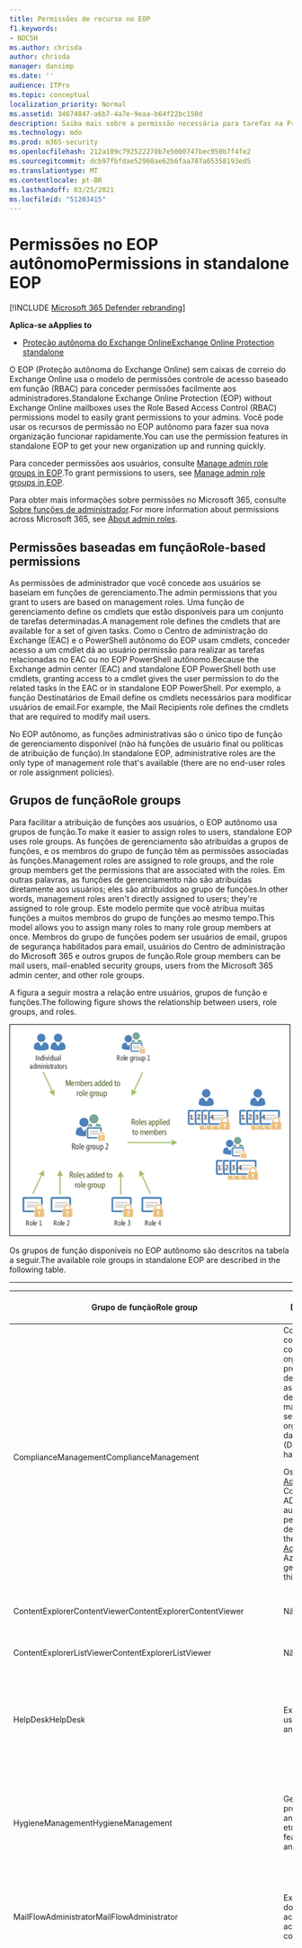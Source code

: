 ```yaml
---
title: Permissões de recurso no EOP
f1.keywords:
- NOCSH
ms.author: chrisda
author: chrisda
manager: dansimp
ms.date: ''
audience: ITPro
ms.topic: conceptual
localization_priority: Normal
ms.assetid: 34674847-a6b7-4a7e-9eaa-b64f22bc150d
description: Saiba mais sobre a permissão necessária para tarefas na Proteção autônoma do Exchange Online
ms.technology: mdo
ms.prod: m365-security
ms.openlocfilehash: 212a109c792522270b7e5000747bec950b7f4fe2
ms.sourcegitcommit: dcb97fbfdae52960ae62b6faa707a05358193ed5
ms.translationtype: MT
ms.contentlocale: pt-BR
ms.lasthandoff: 03/25/2021
ms.locfileid: "51203415"
---
```

# <a name="permissions-in-standalone-eop"></a><span data-ttu-id="062d6-103">Permissões no EOP autônomo</span><span class="sxs-lookup"><span data-stu-id="062d6-103">Permissions in standalone EOP</span></span>

[!INCLUDE [Microsoft 365 Defender rebranding](../includes/microsoft-defender-for-office.md)]

<span data-ttu-id="062d6-104">**Aplica-se a**</span><span class="sxs-lookup"><span data-stu-id="062d6-104">**Applies to**</span></span>
-  [<span data-ttu-id="062d6-105">Proteção autônoma do Exchange Online</span><span class="sxs-lookup"><span data-stu-id="062d6-105">Exchange Online Protection standalone</span></span>](exchange-online-protection-overview.md)

<span data-ttu-id="062d6-106">O EOP (Proteção autônoma do Exchange Online) sem caixas de correio do Exchange Online usa o modelo de permissões controle de acesso baseado em função (RBAC) para conceder permissões facilmente aos administradores.</span><span class="sxs-lookup"><span data-stu-id="062d6-106">Standalone Exchange Online Protection (EOP) without Exchange Online mailboxes uses the Role Based Access Control (RBAC) permissions model to easily grant permissions to your admins.</span></span> <span data-ttu-id="062d6-107">Você pode usar os recursos de permissão no EOP autônomo para fazer sua nova organização funcionar rapidamente.</span><span class="sxs-lookup"><span data-stu-id="062d6-107">You can use the permission features in standalone EOP to get your new organization up and running quickly.</span></span>

<span data-ttu-id="062d6-108">Para conceder permissões aos usuários, consulte [Manage admin role groups in EOP](manage-admin-role-group-permissions-in-eop.md).</span><span class="sxs-lookup"><span data-stu-id="062d6-108">To grant permissions to users, see [Manage admin role groups in EOP](manage-admin-role-group-permissions-in-eop.md).</span></span>

<span data-ttu-id="062d6-109">Para obter mais informações sobre permissões no Microsoft 365, consulte [Sobre funções de administrador](../../admin/add-users/about-admin-roles.md).</span><span class="sxs-lookup"><span data-stu-id="062d6-109">For more information about permissions across Microsoft 365, see [About admin roles](../../admin/add-users/about-admin-roles.md).</span></span>

## <a name="role-based-permissions"></a><span data-ttu-id="062d6-110">Permissões baseadas em função</span><span class="sxs-lookup"><span data-stu-id="062d6-110">Role-based permissions</span></span>

<span data-ttu-id="062d6-111">As permissões de administrador que você concede aos usuários se baseiam em funções de gerenciamento.</span><span class="sxs-lookup"><span data-stu-id="062d6-111">The admin permissions that you grant to users are based on management roles.</span></span> <span data-ttu-id="062d6-112">Uma função de gerenciamento define os cmdlets que estão disponíveis para um conjunto de tarefas determinadas.</span><span class="sxs-lookup"><span data-stu-id="062d6-112">A management role defines the cmdlets that are available for a set of given tasks.</span></span> <span data-ttu-id="062d6-113">Como o Centro de administração do Exchange (EAC) e o PowerShell autônomo do EOP usam cmdlets, conceder acesso a um cmdlet dá ao usuário permissão para realizar as tarefas relacionadas no EAC ou no EOP PowerShell autônomo.</span><span class="sxs-lookup"><span data-stu-id="062d6-113">Because the Exchange admin center (EAC) and standalone EOP PowerShell both use cmdlets, granting access to a cmdlet gives the user permission to do the related tasks in the EAC or in standalone EOP PowerShell.</span></span> <span data-ttu-id="062d6-114">Por exemplo, a função Destinatários de Email define os cmdlets necessários para modificar usuários de email.</span><span class="sxs-lookup"><span data-stu-id="062d6-114">For example, the Mail Recipients role defines the cmdlets that are required to modify mail users.</span></span>

<span data-ttu-id="062d6-115">No EOP autônomo, as funções administrativas são o único tipo de função de gerenciamento disponível (não há funções de usuário final ou políticas de atribuição de função).</span><span class="sxs-lookup"><span data-stu-id="062d6-115">In standalone EOP, administrative roles are the only type of management role that's available (there are no end-user roles or role assignment policies).</span></span>

## <a name="role-groups"></a><span data-ttu-id="062d6-116">Grupos de função</span><span class="sxs-lookup"><span data-stu-id="062d6-116">Role groups</span></span>

<span data-ttu-id="062d6-117">Para facilitar a atribuição de funções aos usuários, o EOP autônomo usa grupos de função.</span><span class="sxs-lookup"><span data-stu-id="062d6-117">To make it easier to assign roles to users, standalone EOP uses role groups.</span></span> <span data-ttu-id="062d6-118">As funções de gerenciamento são atribuídas a grupos de funções, e os membros do grupo de função têm as permissões associadas às funções.</span><span class="sxs-lookup"><span data-stu-id="062d6-118">Management roles are assigned to role groups, and the role group members get the permissions that are associated with the roles.</span></span> <span data-ttu-id="062d6-119">Em outras palavras, as funções de gerenciamento não são atribuídas diretamente aos usuários; eles são atribuídos ao grupo de funções.</span><span class="sxs-lookup"><span data-stu-id="062d6-119">In other words, management roles aren't directly assigned to users; they're assigned to role group.</span></span> <span data-ttu-id="062d6-120">Este modelo permite que você atribua muitas funções a muitos membros do grupo de funções ao mesmo tempo.</span><span class="sxs-lookup"><span data-stu-id="062d6-120">This model allows you to assign many roles to many role group members at once.</span></span> <span data-ttu-id="062d6-121">Membros do grupo de funções podem ser usuários de email, grupos de segurança habilitados para email, usuários do Centro de administração do Microsoft 365 e outros grupos de função.</span><span class="sxs-lookup"><span data-stu-id="062d6-121">Role group members can be mail users, mail-enabled security groups, users from the Microsoft 365 admin center, and other role groups.</span></span>

<span data-ttu-id="062d6-122">A figura a seguir mostra a relação entre usuários, grupos de função e funções.</span><span class="sxs-lookup"><span data-stu-id="062d6-122">The following figure shows the relationship between users, role groups, and roles.</span></span>

![Função, grupo de funções e relacionamentos de membros](../../media/ITPro_Security_RBAC_EXO_SimplifiedRoleGroupRelationship.png)

<span data-ttu-id="062d6-124">Os grupos de função disponíveis no EOP autônomo são descritos na tabela a seguir.</span><span class="sxs-lookup"><span data-stu-id="062d6-124">The available role groups in standalone EOP are described in the following table.</span></span>

****

|<span data-ttu-id="062d6-125">Grupo de função</span><span class="sxs-lookup"><span data-stu-id="062d6-125">Role group</span></span>|<span data-ttu-id="062d6-126">Descrição</span><span class="sxs-lookup"><span data-stu-id="062d6-126">Description</span></span>|<span data-ttu-id="062d6-127">Funções padrão atribuídas</span><span class="sxs-lookup"><span data-stu-id="062d6-127">Default roles assigned</span></span>|
|---|---|---|
|<span data-ttu-id="062d6-128">ComplianceManagement</span><span class="sxs-lookup"><span data-stu-id="062d6-128">ComplianceManagement</span></span>|<span data-ttu-id="062d6-129">Configure e gerencie as configurações de conformidade dentro da organização, incluindo a prevenção contra perda de dados (DLP) se sua assinatura tiver recursos de DLP.</span><span class="sxs-lookup"><span data-stu-id="062d6-129">Configure and manage compliance settings within the organization, including data loss prevention (DLP) if your subscription has DLP capabilities.</span></span> <p> <span data-ttu-id="062d6-130">Os membros da [função Administrador de](/azure/active-directory/users-groups-roles/directory-assign-admin-roles#compliance-administrator) Conformidade no Azure AD obterão automaticamente as permissões desse grupo de função.</span><span class="sxs-lookup"><span data-stu-id="062d6-130">Members of the [Compliance Administrator](/azure/active-directory/users-groups-roles/directory-assign-admin-roles#compliance-administrator) role in Azure AD automatically get the permissions of this role group.</span></span>|<span data-ttu-id="062d6-131">Logs de auditoria</span><span class="sxs-lookup"><span data-stu-id="062d6-131">Audit Logs</span></span> <p> <span data-ttu-id="062d6-132">Administração de Conformidade</span><span class="sxs-lookup"><span data-stu-id="062d6-132">Compliance Administration</span></span> <p> <span data-ttu-id="062d6-133">Gerenciamento de Direitos de Informação</span><span class="sxs-lookup"><span data-stu-id="062d6-133">Information Rights Management</span></span> <p> <span data-ttu-id="062d6-134">Gerenciamento de retenção</span><span class="sxs-lookup"><span data-stu-id="062d6-134">Retention Management</span></span> <p> <span data-ttu-id="062d6-135">View-Only Logs de Auditoria</span><span class="sxs-lookup"><span data-stu-id="062d6-135">View-Only Audit Logs</span></span> <p> <span data-ttu-id="062d6-136">Configuração Somente para Exibição</span><span class="sxs-lookup"><span data-stu-id="062d6-136">View-Only Configuration</span></span> <p> <span data-ttu-id="062d6-137">Destinatários Somente para Exibição</span><span class="sxs-lookup"><span data-stu-id="062d6-137">View-Only Recipients</span></span>|
|<span data-ttu-id="062d6-138">ContentExplorerContentViewer</span><span class="sxs-lookup"><span data-stu-id="062d6-138">ContentExplorerContentViewer</span></span>|<span data-ttu-id="062d6-139">Não usado.</span><span class="sxs-lookup"><span data-stu-id="062d6-139">Not used.</span></span>|<span data-ttu-id="062d6-140">Visualizador de Conteúdo de Classificação de Dados</span><span class="sxs-lookup"><span data-stu-id="062d6-140">Data Classification Content Viewer</span></span>|
|<span data-ttu-id="062d6-141">ContentExplorerListViewer</span><span class="sxs-lookup"><span data-stu-id="062d6-141">ContentExplorerListViewer</span></span>|<span data-ttu-id="062d6-142">Não usado.</span><span class="sxs-lookup"><span data-stu-id="062d6-142">Not used.</span></span>|<span data-ttu-id="062d6-143">Visualizador de Lista de Classificação de Dados</span><span class="sxs-lookup"><span data-stu-id="062d6-143">Data Classification List Viewer</span></span>|
|<span data-ttu-id="062d6-144">HelpDesk</span><span class="sxs-lookup"><span data-stu-id="062d6-144">HelpDesk</span></span>|<span data-ttu-id="062d6-145">Exibir e gerenciar usuários de email.</span><span class="sxs-lookup"><span data-stu-id="062d6-145">View and manage mail users.</span></span>|<span data-ttu-id="062d6-146">Redefinir Senha</span><span class="sxs-lookup"><span data-stu-id="062d6-146">Reset Password</span></span> <p> <span data-ttu-id="062d6-147">Opções do usuário</span><span class="sxs-lookup"><span data-stu-id="062d6-147">User Options</span></span> <p> <span data-ttu-id="062d6-148">Destinatários Somente para Exibição</span><span class="sxs-lookup"><span data-stu-id="062d6-148">View-Only Recipients</span></span>|
|<span data-ttu-id="062d6-149">HygieneManagement</span><span class="sxs-lookup"><span data-stu-id="062d6-149">HygieneManagement</span></span>|<span data-ttu-id="062d6-150">Gerenciar recursos de proteção (anti-spam, anti-malware, etc.).</span><span class="sxs-lookup"><span data-stu-id="062d6-150">Manage protection features (anti-spam, anti-malware, etc.).</span></span>|<span data-ttu-id="062d6-151">Higienização de Transporte</span><span class="sxs-lookup"><span data-stu-id="062d6-151">Transport Hygiene</span></span> <p> <span data-ttu-id="062d6-152">Configuração Somente para Exibição</span><span class="sxs-lookup"><span data-stu-id="062d6-152">View-Only Configuration</span></span> <p> <span data-ttu-id="062d6-153">Destinatários Somente para Exibição</span><span class="sxs-lookup"><span data-stu-id="062d6-153">View-Only Recipients</span></span>|
|<span data-ttu-id="062d6-154">MailFlowAdministrator</span><span class="sxs-lookup"><span data-stu-id="062d6-154">MailFlowAdministrator</span></span>|<span data-ttu-id="062d6-155">Exibir e gerenciar domínios e conectores aceitos</span><span class="sxs-lookup"><span data-stu-id="062d6-155">View and manage accepted domains and connectors</span></span>|<span data-ttu-id="062d6-156">Domínios remotos e aceitos</span><span class="sxs-lookup"><span data-stu-id="062d6-156">Remote and Accepted Domains</span></span> <p> <span data-ttu-id="062d6-157">Destinatários Somente para Exibição</span><span class="sxs-lookup"><span data-stu-id="062d6-157">View-Only Recipients</span></span>|
|<span data-ttu-id="062d6-158">OrganizationManagement</span><span class="sxs-lookup"><span data-stu-id="062d6-158">OrganizationManagement</span></span>|<span data-ttu-id="062d6-159">Acesso de administrador a toda a organização e a capacidade de executar quase qualquer tarefa.</span><span class="sxs-lookup"><span data-stu-id="062d6-159">Admin access to the entire organization and the ability to perform almost any task.</span></span> <p> <span data-ttu-id="062d6-160">Os membros da [função administrador global](/azure/active-directory/users-groups-roles/directory-assign-admin-roles#global-administrator--company-administrator) no Azure AD automaticamente obterão as permissões desse grupo de função.</span><span class="sxs-lookup"><span data-stu-id="062d6-160">Members of the [Global Administrator](/azure/active-directory/users-groups-roles/directory-assign-admin-roles#global-administrator--company-administrator) role in Azure AD automatically get the permissions of this role group.</span></span> <p> <span data-ttu-id="062d6-161">**Importante**: como o grupo de função OrganizationManagement é uma função poderosa, somente os usuários que executam tarefas administrativas de nível organizacional devem ser membros desse grupo de função.</span><span class="sxs-lookup"><span data-stu-id="062d6-161">**Important**: Because the OrganizationManagement role group is a powerful role, only users that perform organizational-level administrative tasks should be members of this role group.</span></span>|<span data-ttu-id="062d6-162">AntiMalware</span><span class="sxs-lookup"><span data-stu-id="062d6-162">AntiMalware</span></span> <p> <span data-ttu-id="062d6-163">AntiSpam</span><span class="sxs-lookup"><span data-stu-id="062d6-163">AntiSpam</span></span> <p> <span data-ttu-id="062d6-164">Logs de auditoria</span><span class="sxs-lookup"><span data-stu-id="062d6-164">Audit Logs</span></span> <p> <span data-ttu-id="062d6-165">Administrador de Conformidade</span><span class="sxs-lookup"><span data-stu-id="062d6-165">Compliance Administrator</span></span> <p> <span data-ttu-id="062d6-166">Grupos dinâmicos de distribuição</span><span class="sxs-lookup"><span data-stu-id="062d6-166">Distribution Groups</span></span> <p> <span data-ttu-id="062d6-167">Gerenciamento de Direitos de Informação</span><span class="sxs-lookup"><span data-stu-id="062d6-167">Information Rights Management</span></span> <p> <span data-ttu-id="062d6-168">Criação de Destinatário de Email</span><span class="sxs-lookup"><span data-stu-id="062d6-168">Mail Recipient Creation</span></span> <p> <span data-ttu-id="062d6-169">Destinatários de Email</span><span class="sxs-lookup"><span data-stu-id="062d6-169">Mail Recipients</span></span> <p> <span data-ttu-id="062d6-170">Controle de Mensagens</span><span class="sxs-lookup"><span data-stu-id="062d6-170">Message Tracking</span></span> <p> <span data-ttu-id="062d6-171">Migração</span><span class="sxs-lookup"><span data-stu-id="062d6-171">Migration</span></span> <p> <span data-ttu-id="062d6-172">Acesso para Cliente da Organização</span><span class="sxs-lookup"><span data-stu-id="062d6-172">Organization Client Access</span></span> <p> <span data-ttu-id="062d6-173">Configuração da Organização</span><span class="sxs-lookup"><span data-stu-id="062d6-173">Organization Configuration</span></span> <p> <span data-ttu-id="062d6-174">Configurações de Transporte da Organização</span><span class="sxs-lookup"><span data-stu-id="062d6-174">Organization Transport Settings</span></span> <p> <span data-ttu-id="062d6-175">Quarentena</span><span class="sxs-lookup"><span data-stu-id="062d6-175">Quarantine</span></span> <p> <span data-ttu-id="062d6-176">Diretivas de Destinatário</span><span class="sxs-lookup"><span data-stu-id="062d6-176">Recipient Policies</span></span> <p> <span data-ttu-id="062d6-177">Domínios remotos e aceitos</span><span class="sxs-lookup"><span data-stu-id="062d6-177">Remote and Accepted Domains</span></span> <p> <span data-ttu-id="062d6-178">Redefinir Senha</span><span class="sxs-lookup"><span data-stu-id="062d6-178">Reset Password</span></span> <p> <span data-ttu-id="062d6-179">Gerenciamento de retenção</span><span class="sxs-lookup"><span data-stu-id="062d6-179">Retention Management</span></span> <p> <span data-ttu-id="062d6-180">Gerenciamento de Função</span><span class="sxs-lookup"><span data-stu-id="062d6-180">Role Management</span></span> <p> <span data-ttu-id="062d6-181">Administrador de Segurança</span><span class="sxs-lookup"><span data-stu-id="062d6-181">Security Administrator</span></span> <p> <span data-ttu-id="062d6-182">Criação e associação de grupos de segurança</span><span class="sxs-lookup"><span data-stu-id="062d6-182">Security Group Creation and Membership</span></span> <p> <span data-ttu-id="062d6-183">Leitor de segurança</span><span class="sxs-lookup"><span data-stu-id="062d6-183">Security Reader</span></span> <p> <span data-ttu-id="062d6-184">Administrador de rótulos de sensibilidade</span><span class="sxs-lookup"><span data-stu-id="062d6-184">Sensitivity Label Administrator</span></span> <p> <span data-ttu-id="062d6-185">Supervisão</span><span class="sxs-lookup"><span data-stu-id="062d6-185">Supervision</span></span> <p> <span data-ttu-id="062d6-186">Higienização de Transporte</span><span class="sxs-lookup"><span data-stu-id="062d6-186">Transport Hygiene</span></span> <p> <span data-ttu-id="062d6-187">Regras de Transporte</span><span class="sxs-lookup"><span data-stu-id="062d6-187">Transport Rules</span></span> <p> <span data-ttu-id="062d6-188">Opções do usuário</span><span class="sxs-lookup"><span data-stu-id="062d6-188">User Options</span></span> <p> <span data-ttu-id="062d6-189">View-Only AntiMalware</span><span class="sxs-lookup"><span data-stu-id="062d6-189">View-Only AntiMalware</span></span> <p> <span data-ttu-id="062d6-190">View-Only AntiSpam</span><span class="sxs-lookup"><span data-stu-id="062d6-190">View-Only AntiSpam</span></span> <p> <span data-ttu-id="062d6-191">View-Only Logs de Auditoria</span><span class="sxs-lookup"><span data-stu-id="062d6-191">View-Only Audit Logs</span></span> <p> <span data-ttu-id="062d6-192">Configuração Somente para Exibição</span><span class="sxs-lookup"><span data-stu-id="062d6-192">View-Only Configuration</span></span> <p> <span data-ttu-id="062d6-193">View-Only Quarentena</span><span class="sxs-lookup"><span data-stu-id="062d6-193">View-Only Quarantine</span></span> <p> <span data-ttu-id="062d6-194">Destinatários Somente para Exibição</span><span class="sxs-lookup"><span data-stu-id="062d6-194">View-Only Recipients</span></span> <p> <span data-ttu-id="062d6-195">View-Only Inteligência contra Ameaças</span><span class="sxs-lookup"><span data-stu-id="062d6-195">View-Only Threat Intelligence</span></span>|
|<span data-ttu-id="062d6-196">QuarantineAdministrator</span><span class="sxs-lookup"><span data-stu-id="062d6-196">QuarantineAdministrator</span></span>|<span data-ttu-id="062d6-197">Gerenciar mensagens em quarentena para todos os destinatários.</span><span class="sxs-lookup"><span data-stu-id="062d6-197">Manage quarantined messages for all recipients.</span></span>|<span data-ttu-id="062d6-198">Quarentena</span><span class="sxs-lookup"><span data-stu-id="062d6-198">Quarantine</span></span>|
|<span data-ttu-id="062d6-199">RecipientManagement</span><span class="sxs-lookup"><span data-stu-id="062d6-199">RecipientManagement</span></span>|<span data-ttu-id="062d6-200">Crie, gerencie e remova objetos de destinatário na organização.</span><span class="sxs-lookup"><span data-stu-id="062d6-200">Create, manage, and remove recipient objects in the organization.</span></span>|<span data-ttu-id="062d6-201">Grupos dinâmicos de distribuição</span><span class="sxs-lookup"><span data-stu-id="062d6-201">Distribution Groups</span></span> <p> <span data-ttu-id="062d6-202">Criação de Destinatário de Email</span><span class="sxs-lookup"><span data-stu-id="062d6-202">Mail Recipient Creation</span></span> <p> <span data-ttu-id="062d6-203">Destinatários de Email</span><span class="sxs-lookup"><span data-stu-id="062d6-203">Mail Recipients</span></span> <p> <span data-ttu-id="062d6-204">Controle de Mensagens</span><span class="sxs-lookup"><span data-stu-id="062d6-204">Message Tracking</span></span> <p> <span data-ttu-id="062d6-205">Migração</span><span class="sxs-lookup"><span data-stu-id="062d6-205">Migration</span></span> <p> <span data-ttu-id="062d6-206">Diretivas de Destinatário</span><span class="sxs-lookup"><span data-stu-id="062d6-206">Recipient Policies</span></span> <p> <span data-ttu-id="062d6-207">Redefinir Senha</span><span class="sxs-lookup"><span data-stu-id="062d6-207">Reset Password</span></span>|
|<span data-ttu-id="062d6-208">RecordsManagement</span><span class="sxs-lookup"><span data-stu-id="062d6-208">RecordsManagement</span></span>|<span data-ttu-id="062d6-209">Configure recursos de conformidade, como marcas de política de retenção, classificações de mensagens e regras de fluxo de emails (também conhecidas como regras de transporte).</span><span class="sxs-lookup"><span data-stu-id="062d6-209">Configure compliance features, such as retention policy tags, message classifications, and mail flow rules (also known as transport rules).</span></span>|<span data-ttu-id="062d6-210">Rastreamento de Mensagem</span><span class="sxs-lookup"><span data-stu-id="062d6-210">Message Tracking</span></span> <p> <span data-ttu-id="062d6-211">Gerenciamento de retenção</span><span class="sxs-lookup"><span data-stu-id="062d6-211">Retention Management</span></span> <p> <span data-ttu-id="062d6-212">Regras de Transporte</span><span class="sxs-lookup"><span data-stu-id="062d6-212">Transport Rules</span></span>|
|<span data-ttu-id="062d6-213">SecurityAdministrator</span><span class="sxs-lookup"><span data-stu-id="062d6-213">SecurityAdministrator</span></span>|<span data-ttu-id="062d6-214">Configure todos os aspectos de proteção na organização (anti-spam, anti-malware, anti-spoofing, quarentena etc.).</span><span class="sxs-lookup"><span data-stu-id="062d6-214">Configure all aspects of protection in the organization (anti-spam, anti-malware, anti-spoofing, quarantine, etc.).</span></span> <p> <span data-ttu-id="062d6-215">Os membros da [função Administrador de](/azure/active-directory/users-groups-roles/directory-assign-admin-roles#security-administrator) Segurança no Azure AD obterão automaticamente as permissões desse grupo de função.</span><span class="sxs-lookup"><span data-stu-id="062d6-215">Members of the [Security Administrator](/azure/active-directory/users-groups-roles/directory-assign-admin-roles#security-administrator) role in Azure AD automatically get the permissions of this role group.</span></span>|<span data-ttu-id="062d6-216">AntiMalware</span><span class="sxs-lookup"><span data-stu-id="062d6-216">AntiMalware</span></span> <p> <span data-ttu-id="062d6-217">AntiSpam</span><span class="sxs-lookup"><span data-stu-id="062d6-217">AntiSpam</span></span> <p> <span data-ttu-id="062d6-218">Logs de auditoria</span><span class="sxs-lookup"><span data-stu-id="062d6-218">Audit Logs</span></span> <p> <span data-ttu-id="062d6-219">Quarentena</span><span class="sxs-lookup"><span data-stu-id="062d6-219">Quarantine</span></span> <p> <span data-ttu-id="062d6-220">Administrador de Segurança</span><span class="sxs-lookup"><span data-stu-id="062d6-220">Security Administrator</span></span> <p> <span data-ttu-id="062d6-221">Administrador de rótulos de sensibilidade</span><span class="sxs-lookup"><span data-stu-id="062d6-221">Sensitivity Label Administrator</span></span> <p> <span data-ttu-id="062d6-222">View-Only AntiMalware</span><span class="sxs-lookup"><span data-stu-id="062d6-222">View-Only AntiMalware</span></span> <p> <span data-ttu-id="062d6-223">View-Only AntiSpam</span><span class="sxs-lookup"><span data-stu-id="062d6-223">View-Only AntiSpam</span></span> <p> <span data-ttu-id="062d6-224">View-Only Logs de Auditoria</span><span class="sxs-lookup"><span data-stu-id="062d6-224">View-Only Audit Logs</span></span> <p> <span data-ttu-id="062d6-225">View-Only Quarentena</span><span class="sxs-lookup"><span data-stu-id="062d6-225">View-Only Quarantine</span></span> <p> <span data-ttu-id="062d6-226">View-Only Inteligência contra Ameaças</span><span class="sxs-lookup"><span data-stu-id="062d6-226">View-Only Threat Intelligence</span></span>|
|<span data-ttu-id="062d6-227">SecurityReader</span><span class="sxs-lookup"><span data-stu-id="062d6-227">SecurityReader</span></span>|<span data-ttu-id="062d6-228">Acesso somente de exibição a todos os aspectos de proteção na organização (anti-spam, anti-malware, anti-spoofing, quarentena etc.).</span><span class="sxs-lookup"><span data-stu-id="062d6-228">View-only access to all aspects of protection in the organization (anti-spam, anti-malware, anti-spoofing, quarantine, etc.).</span></span> <p> <span data-ttu-id="062d6-229">Os membros da [função Leitor de](/azure/active-directory/users-groups-roles/directory-assign-admin-roles#security-reader) Segurança no Azure AD obterão automaticamente as permissões desse grupo de função.</span><span class="sxs-lookup"><span data-stu-id="062d6-229">Members of the [Security Reader](/azure/active-directory/users-groups-roles/directory-assign-admin-roles#security-reader) role in Azure AD automatically get the permissions of this role group.</span></span>|<span data-ttu-id="062d6-230">Leitor de segurança</span><span class="sxs-lookup"><span data-stu-id="062d6-230">Security Reader</span></span> <p> <span data-ttu-id="062d6-231">View-Only AntiMalware</span><span class="sxs-lookup"><span data-stu-id="062d6-231">View-Only AntiMalware</span></span> <p> <span data-ttu-id="062d6-232">View-Only AntiSpam</span><span class="sxs-lookup"><span data-stu-id="062d6-232">View-Only AntiSpam</span></span> <p> <span data-ttu-id="062d6-233">View-Only Quarentena</span><span class="sxs-lookup"><span data-stu-id="062d6-233">View-Only Quarantine</span></span> <p> <span data-ttu-id="062d6-234">View-Only Inteligência contra Ameaças</span><span class="sxs-lookup"><span data-stu-id="062d6-234">View-Only Threat Intelligence</span></span>|
|<span data-ttu-id="062d6-235">TenantAdmins</span><span class="sxs-lookup"><span data-stu-id="062d6-235">TenantAdmins</span></span>|<span data-ttu-id="062d6-236">A associação neste grupo de funções é sincronizada entre serviços e gerenciada centralmente.</span><span class="sxs-lookup"><span data-stu-id="062d6-236">Membership in this role group is synchronized across services and managed centrally.</span></span> <span data-ttu-id="062d6-237">Por padrão, esse grupo de funções não recebe nenhuma função.</span><span class="sxs-lookup"><span data-stu-id="062d6-237">By default, this role group is not assigned any roles.</span></span> <span data-ttu-id="062d6-238">No entanto, ele será membro do grupo de função Gerenciamento da Organização e herdará essas permissões.</span><span class="sxs-lookup"><span data-stu-id="062d6-238">However, it will be a member of the Organization Management role group and will inherit those permissions.</span></span>|<span data-ttu-id="062d6-239">nenhuma</span><span class="sxs-lookup"><span data-stu-id="062d6-239">none</span></span>|
|<span data-ttu-id="062d6-240">ViewOnlyOrganizationManagement</span><span class="sxs-lookup"><span data-stu-id="062d6-240">ViewOnlyOrganizationManagement</span></span>|<span data-ttu-id="062d6-241">Exibir objetos de destinatário, proteção e configuração e suas propriedades na organização.</span><span class="sxs-lookup"><span data-stu-id="062d6-241">View recipient, protection, and configuration objects and their properties in the organization.</span></span>|<span data-ttu-id="062d6-242">Administrador de Conformidade</span><span class="sxs-lookup"><span data-stu-id="062d6-242">Compliance Administrator</span></span> <p> <span data-ttu-id="062d6-243">Administrador de Segurança</span><span class="sxs-lookup"><span data-stu-id="062d6-243">Security Administrator</span></span> <p> <span data-ttu-id="062d6-244">Leitor de segurança</span><span class="sxs-lookup"><span data-stu-id="062d6-244">Security Reader</span></span> <p> <span data-ttu-id="062d6-245">Administrador de rótulos de sensibilidade</span><span class="sxs-lookup"><span data-stu-id="062d6-245">Sensitivity Label Administrator</span></span> <p> <span data-ttu-id="062d6-246">Configuração Somente para Exibição</span><span class="sxs-lookup"><span data-stu-id="062d6-246">View-Only Configuration</span></span> <p> <span data-ttu-id="062d6-247">Destinatários Somente para Exibição</span><span class="sxs-lookup"><span data-stu-id="062d6-247">View-Only Recipients</span></span>|
|

<span data-ttu-id="062d6-248">Se você trabalhar em uma pequena organização que tenha apenas alguns administradores, talvez seja necessário adicionar esses usuários apenas ao grupo de função Gerenciamento da Organização e talvez nunca precise usar os outros grupos de função.</span><span class="sxs-lookup"><span data-stu-id="062d6-248">If you work in a small organization that has only a few admins, you might need to add those users to the Organization Management role group only, and you may never need to use the other role groups.</span></span> <span data-ttu-id="062d6-249">Se você trabalhar em uma organização maior, poderá ter administradores que executam tarefas específicas, como a configuração do destinatário.</span><span class="sxs-lookup"><span data-stu-id="062d6-249">If you work in a larger organization, you might have admins who perform specific tasks, such as recipient configuration.</span></span> <span data-ttu-id="062d6-250">Nesses casos, você pode adicionar um administrador ao grupo de função Gerenciamento de Destinatários e outro administrador ao grupo de função Gerenciamento da Organização.</span><span class="sxs-lookup"><span data-stu-id="062d6-250">In those cases, you might add one admin to the Recipient Management role group, and another admin to the Organization Management role group.</span></span> <span data-ttu-id="062d6-251">Esses administradores podem gerenciar suas áreas específicas, mas não terão permissões para gerenciar áreas pelas que não são responsáveis.</span><span class="sxs-lookup"><span data-stu-id="062d6-251">Those admins can then manage their specific areas, but they won't have permissions to manage areas they're not responsible for.</span></span>

<span data-ttu-id="062d6-252">Se is grupos de função internos no Exchange Online não corresponderem à função de trabalho de seus administradores, você poderá criar grupos de função e adicionar funções a eles.</span><span class="sxs-lookup"><span data-stu-id="062d6-252">If the built-in role groups in Exchange Online don't match the job function of your administrators, you can create role groups and add roles to them.</span></span> <span data-ttu-id="062d6-253">Para obter mais informações, consulte [Manage role groups in standalone EOP](manage-admin-role-group-permissions-in-eop.md).</span><span class="sxs-lookup"><span data-stu-id="062d6-253">For more information, see [Manage role groups in standalone EOP](manage-admin-role-group-permissions-in-eop.md).</span></span>

## <a name="roles"></a><span data-ttu-id="062d6-254">Funções</span><span class="sxs-lookup"><span data-stu-id="062d6-254">Roles</span></span>

<span data-ttu-id="062d6-255">As funções autônomas que estão disponíveis no EOP autônomo são descritas na tabela a seguir.</span><span class="sxs-lookup"><span data-stu-id="062d6-255">The built-in roles that are available in standalone EOP are described in the following table.</span></span>

****

|<span data-ttu-id="062d6-256">Role\*\*</span><span class="sxs-lookup"><span data-stu-id="062d6-256">Role\*\*</span></span>|<span data-ttu-id="062d6-257">Descrição</span><span class="sxs-lookup"><span data-stu-id="062d6-257">Description</span></span>|<span data-ttu-id="062d6-258">Atribuições de grupo de função padrão</span><span class="sxs-lookup"><span data-stu-id="062d6-258">Default role group assignments</span></span>|
|---|---|---|
|<span data-ttu-id="062d6-259">AntiMalware</span><span class="sxs-lookup"><span data-stu-id="062d6-259">AntiMalware</span></span>|<span data-ttu-id="062d6-260">Exibir e modificar a configuração e os relatórios para recursos anti-malware.</span><span class="sxs-lookup"><span data-stu-id="062d6-260">View and modify the configuration and reports for anti-malware features.</span></span>|<span data-ttu-id="062d6-261">OrganizationManagement</span><span class="sxs-lookup"><span data-stu-id="062d6-261">OrganizationManagement</span></span> <p> <span data-ttu-id="062d6-262">SecurityAdministrator</span><span class="sxs-lookup"><span data-stu-id="062d6-262">SecurityAdministrator</span></span>|
|<span data-ttu-id="062d6-263">AntiSpam</span><span class="sxs-lookup"><span data-stu-id="062d6-263">AntiSpam</span></span>|<span data-ttu-id="062d6-264">Exibir e modificar a configuração e os relatórios para recursos anti-spam.</span><span class="sxs-lookup"><span data-stu-id="062d6-264">View and modify the configuration and reports for anti-spam features.</span></span>|<span data-ttu-id="062d6-265">OrganizationManagement</span><span class="sxs-lookup"><span data-stu-id="062d6-265">OrganizationManagement</span></span> <p> <span data-ttu-id="062d6-266">SecurityAdministrator</span><span class="sxs-lookup"><span data-stu-id="062d6-266">SecurityAdministrator</span></span>|
|<span data-ttu-id="062d6-267">Logs de auditoria</span><span class="sxs-lookup"><span data-stu-id="062d6-267">Audit Logs</span></span>|<span data-ttu-id="062d6-268">Pesquise o log de auditoria do administrador e veja os resultados.</span><span class="sxs-lookup"><span data-stu-id="062d6-268">Search the administrator audit log and view the results.</span></span>|<span data-ttu-id="062d6-269">ComplianceManagement</span><span class="sxs-lookup"><span data-stu-id="062d6-269">ComplianceManagement</span></span> <p> <span data-ttu-id="062d6-270">OrganizationManagement</span><span class="sxs-lookup"><span data-stu-id="062d6-270">OrganizationManagement</span></span> <p> <span data-ttu-id="062d6-271">SecurityAdministrator</span><span class="sxs-lookup"><span data-stu-id="062d6-271">SecurityAdministrator</span></span>|
|<span data-ttu-id="062d6-272">Administrador de Conformidade<sup>\*</sup></span><span class="sxs-lookup"><span data-stu-id="062d6-272">Compliance Administrator<sup>\*</sup></span></span>||<span data-ttu-id="062d6-273">ComplianceManagement</span><span class="sxs-lookup"><span data-stu-id="062d6-273">ComplianceManagement</span></span> <p> <span data-ttu-id="062d6-274">OrganizationManagement</span><span class="sxs-lookup"><span data-stu-id="062d6-274">OrganizationManagement</span></span> <p> <span data-ttu-id="062d6-275">ViewOnlyOrganizationManagement</span><span class="sxs-lookup"><span data-stu-id="062d6-275">ViewOnlyOrganizationManagement</span></span>|
|<span data-ttu-id="062d6-276">Visualizador de Conteúdo de Classificação de Dados<sup>\*</sup></span><span class="sxs-lookup"><span data-stu-id="062d6-276">Data Classification Content Viewer<sup>\*</sup></span></span>||<span data-ttu-id="062d6-277">ContentExplorerContentViewer</span><span class="sxs-lookup"><span data-stu-id="062d6-277">ContentExplorerContentViewer</span></span>|
|<span data-ttu-id="062d6-278">Visualizador de Lista de Classificação de Dados<sup>\*</sup></span><span class="sxs-lookup"><span data-stu-id="062d6-278">Data Classification List Viewer<sup>\*</sup></span></span>||
|<span data-ttu-id="062d6-279">Grupos dinâmicos de distribuição</span><span class="sxs-lookup"><span data-stu-id="062d6-279">Distribution Groups</span></span>|<span data-ttu-id="062d6-280">Crie e gerencie todos os grupos de distribuição, grupos de segurança habilitados para email e membros.</span><span class="sxs-lookup"><span data-stu-id="062d6-280">Create and manage all distribution groups, mail-enabled security groups, and members.</span></span>|<span data-ttu-id="062d6-281">OrganizationManagement</span><span class="sxs-lookup"><span data-stu-id="062d6-281">OrganizationManagement</span></span> <p> <span data-ttu-id="062d6-282">RecipientManagement</span><span class="sxs-lookup"><span data-stu-id="062d6-282">RecipientManagement</span></span>|
|<span data-ttu-id="062d6-283">Gerenciamento de Direitos de Informação<sup>\*</sup></span><span class="sxs-lookup"><span data-stu-id="062d6-283">Information Rights Management<sup>\*</sup></span></span>||<span data-ttu-id="062d6-284">ComplianceManagement</span><span class="sxs-lookup"><span data-stu-id="062d6-284">ComplianceManagement</span></span> <p> <span data-ttu-id="062d6-285">OrganizationManagement</span><span class="sxs-lookup"><span data-stu-id="062d6-285">OrganizationManagement</span></span>|
|<span data-ttu-id="062d6-286">Criação de Destinatário de Email</span><span class="sxs-lookup"><span data-stu-id="062d6-286">Mail Recipient Creation</span></span>|<span data-ttu-id="062d6-287">Criar e remover usuários de email.</span><span class="sxs-lookup"><span data-stu-id="062d6-287">Create and remove mail users.</span></span>|<span data-ttu-id="062d6-288">OrganizationManagement</span><span class="sxs-lookup"><span data-stu-id="062d6-288">OrganizationManagement</span></span> <p> <span data-ttu-id="062d6-289">RecipientManagement</span><span class="sxs-lookup"><span data-stu-id="062d6-289">RecipientManagement</span></span>|
|<span data-ttu-id="062d6-290">Destinatários de Email</span><span class="sxs-lookup"><span data-stu-id="062d6-290">Mail Recipients</span></span>|<span data-ttu-id="062d6-291">Modificar usuários de email existentes.</span><span class="sxs-lookup"><span data-stu-id="062d6-291">Modify existing mail users.</span></span>|<span data-ttu-id="062d6-292">OrganizationManagement</span><span class="sxs-lookup"><span data-stu-id="062d6-292">OrganizationManagement</span></span> <p> <span data-ttu-id="062d6-293">RecipientManagement</span><span class="sxs-lookup"><span data-stu-id="062d6-293">RecipientManagement</span></span>|
|<span data-ttu-id="062d6-294">Rastreamento de mensagens<sup>\*</sup></span><span class="sxs-lookup"><span data-stu-id="062d6-294">Message Tracking<sup>\*</sup></span></span>||<span data-ttu-id="062d6-295">OrganizationManagement</span><span class="sxs-lookup"><span data-stu-id="062d6-295">OrganizationManagement</span></span> <p> <span data-ttu-id="062d6-296">RecipientManagement</span><span class="sxs-lookup"><span data-stu-id="062d6-296">RecipientManagement</span></span> <p> <span data-ttu-id="062d6-297">Gerenciamento de Registros</span><span class="sxs-lookup"><span data-stu-id="062d6-297">Records Management</span></span>|
|<span data-ttu-id="062d6-298">Migração<sup>\*</sup></span><span class="sxs-lookup"><span data-stu-id="062d6-298">Migration<sup>\*</sup></span></span>||<span data-ttu-id="062d6-299">OrganizationManagement</span><span class="sxs-lookup"><span data-stu-id="062d6-299">OrganizationManagement</span></span> <p> <span data-ttu-id="062d6-300">RecipientManagement</span><span class="sxs-lookup"><span data-stu-id="062d6-300">RecipientManagement</span></span>|
|<span data-ttu-id="062d6-301">MyBaseOptions</span><span class="sxs-lookup"><span data-stu-id="062d6-301">MyBaseOptions</span></span>|<span data-ttu-id="062d6-302">Permite que os usuários exibirem suas próprias mensagens em quarentena.</span><span class="sxs-lookup"><span data-stu-id="062d6-302">Allows users to view their own quarantined messages.</span></span> <p> <span data-ttu-id="062d6-303">Essa função é atribuída automaticamente aos usuários e você não pode atribuí-la manualmente.</span><span class="sxs-lookup"><span data-stu-id="062d6-303">This role is automatically assigned to users, and you can't assign it manually.</span></span>|<span data-ttu-id="062d6-304">nenhuma</span><span class="sxs-lookup"><span data-stu-id="062d6-304">none</span></span>|
|<span data-ttu-id="062d6-305">Acesso para Cliente da Organização<sup>\*</sup></span><span class="sxs-lookup"><span data-stu-id="062d6-305">Organization Client Access<sup>\*</sup></span></span>||<span data-ttu-id="062d6-306">OrganizationManagement</span><span class="sxs-lookup"><span data-stu-id="062d6-306">OrganizationManagement</span></span>|
|<span data-ttu-id="062d6-307">Configuração da Organização</span><span class="sxs-lookup"><span data-stu-id="062d6-307">Organization Configuration</span></span>|<span data-ttu-id="062d6-308">Exibir relatórios.</span><span class="sxs-lookup"><span data-stu-id="062d6-308">View reports.</span></span>|<span data-ttu-id="062d6-309">OrganizationManagement</span><span class="sxs-lookup"><span data-stu-id="062d6-309">OrganizationManagement</span></span>|
|<span data-ttu-id="062d6-310">Configurações de Transporte da Organização<sup>\*</sup></span><span class="sxs-lookup"><span data-stu-id="062d6-310">Organization Transport Settings<sup>\*</sup></span></span>||<span data-ttu-id="062d6-311">OrganizationManagement</span><span class="sxs-lookup"><span data-stu-id="062d6-311">OrganizationManagement</span></span>|
|<span data-ttu-id="062d6-312">Quarentena</span><span class="sxs-lookup"><span data-stu-id="062d6-312">Quarantine</span></span>|<span data-ttu-id="062d6-313">Gerencie todos os tipos de mensagem em quarentena para todos os destinatários.</span><span class="sxs-lookup"><span data-stu-id="062d6-313">Manage all types of quarantined message for all recipients.</span></span>|<span data-ttu-id="062d6-314">OrganizationManagement</span><span class="sxs-lookup"><span data-stu-id="062d6-314">OrganizationManagement</span></span> <p> <span data-ttu-id="062d6-315">QuarantineAdministrator</span><span class="sxs-lookup"><span data-stu-id="062d6-315">QuarantineAdministrator</span></span> <p> <span data-ttu-id="062d6-316">SecurityAdministrator</span><span class="sxs-lookup"><span data-stu-id="062d6-316">SecurityAdministrator</span></span>|
|<span data-ttu-id="062d6-317">Políticas de destinatário<sup>\*</sup></span><span class="sxs-lookup"><span data-stu-id="062d6-317">Recipient Policies<sup>\*</sup></span></span>||<span data-ttu-id="062d6-318">OrganizationManagement</span><span class="sxs-lookup"><span data-stu-id="062d6-318">OrganizationManagement</span></span> <p> <span data-ttu-id="062d6-319">RecipientManagement</span><span class="sxs-lookup"><span data-stu-id="062d6-319">RecipientManagement</span></span>|
|<span data-ttu-id="062d6-320">Domínios remotos e aceitos</span><span class="sxs-lookup"><span data-stu-id="062d6-320">Remote and Accepted Domains</span></span>|<span data-ttu-id="062d6-321">Gerenciar domínios remotos, domínios aceitos e conectores.</span><span class="sxs-lookup"><span data-stu-id="062d6-321">Manage remote domains, accepted domains, and connectors.</span></span>|<span data-ttu-id="062d6-322">MailFlowAdministrator</span><span class="sxs-lookup"><span data-stu-id="062d6-322">MailFlowAdministrator</span></span> <p> <span data-ttu-id="062d6-323">OrganizationManagement</span><span class="sxs-lookup"><span data-stu-id="062d6-323">OrganizationManagement</span></span>|
|<span data-ttu-id="062d6-324">Redefinir Senha<sup>\*</sup></span><span class="sxs-lookup"><span data-stu-id="062d6-324">Reset Password<sup>\*</sup></span></span>||<span data-ttu-id="062d6-325">HelpDesk</span><span class="sxs-lookup"><span data-stu-id="062d6-325">HelpDesk</span></span> <p> <span data-ttu-id="062d6-326">OrganizationManagement</span><span class="sxs-lookup"><span data-stu-id="062d6-326">OrganizationManagement</span></span> <p> <span data-ttu-id="062d6-327">RecipientManagement</span><span class="sxs-lookup"><span data-stu-id="062d6-327">RecipientManagement</span></span>|
|<span data-ttu-id="062d6-328">Gerenciamento de retenção<sup>\*</sup></span><span class="sxs-lookup"><span data-stu-id="062d6-328">Retention Management<sup>\*</sup></span></span>||<span data-ttu-id="062d6-329">ComplianceManagement</span><span class="sxs-lookup"><span data-stu-id="062d6-329">ComplianceManagement</span></span> <p> <span data-ttu-id="062d6-330">OrganizationManagement</span><span class="sxs-lookup"><span data-stu-id="062d6-330">OrganizationManagement</span></span> <p> <span data-ttu-id="062d6-331">RecordsManagement</span><span class="sxs-lookup"><span data-stu-id="062d6-331">RecordsManagement</span></span>|
|<span data-ttu-id="062d6-332">Gerenciamento de Função</span><span class="sxs-lookup"><span data-stu-id="062d6-332">Role Management</span></span>|<span data-ttu-id="062d6-333">Criar e gerenciar grupos de função.</span><span class="sxs-lookup"><span data-stu-id="062d6-333">Create and manage role groups.</span></span>|<span data-ttu-id="062d6-334">OrganizationManagement</span><span class="sxs-lookup"><span data-stu-id="062d6-334">OrganizationManagement</span></span>|
|<span data-ttu-id="062d6-335">Administrador de Segurança</span><span class="sxs-lookup"><span data-stu-id="062d6-335">Security Administrator</span></span>|<span data-ttu-id="062d6-336">Gerencie a configuração e os relatórios de todos os recursos de segurança e proteção.</span><span class="sxs-lookup"><span data-stu-id="062d6-336">Manage the configuration and reports for all security and protection features.</span></span>|<span data-ttu-id="062d6-337">OrganizationManagement</span><span class="sxs-lookup"><span data-stu-id="062d6-337">OrganizationManagement</span></span> <p> <span data-ttu-id="062d6-338">SecurityAdministrator</span><span class="sxs-lookup"><span data-stu-id="062d6-338">SecurityAdministrator</span></span> <p> <span data-ttu-id="062d6-339">ViewOnlyOrganizationManagement</span><span class="sxs-lookup"><span data-stu-id="062d6-339">ViewOnlyOrganizationManagement</span></span>|
|<span data-ttu-id="062d6-340">Criação e associação de grupos de segurança</span><span class="sxs-lookup"><span data-stu-id="062d6-340">Security Group Creation and Membership</span></span>|<span data-ttu-id="062d6-341">Crie e gerencie grupos de segurança habilitados para email.</span><span class="sxs-lookup"><span data-stu-id="062d6-341">Create and manage mail-enabled security groups.</span></span>|<span data-ttu-id="062d6-342">OrganizationManagement</span><span class="sxs-lookup"><span data-stu-id="062d6-342">OrganizationManagement</span></span>|
|<span data-ttu-id="062d6-343">Leitor de segurança</span><span class="sxs-lookup"><span data-stu-id="062d6-343">Security Reader</span></span>|<span data-ttu-id="062d6-344">Exibir a configuração e os relatórios para recursos de segurança e proteção.</span><span class="sxs-lookup"><span data-stu-id="062d6-344">View the configuration and reports for security and protection features.</span></span>|<span data-ttu-id="062d6-345">Gerenciamento de Organização</span><span class="sxs-lookup"><span data-stu-id="062d6-345">Organization Management</span></span> <p> <span data-ttu-id="062d6-346">SecurityReader</span><span class="sxs-lookup"><span data-stu-id="062d6-346">SecurityReader</span></span> <p> <span data-ttu-id="062d6-347">ViewOnlyOrganizationManagement</span><span class="sxs-lookup"><span data-stu-id="062d6-347">ViewOnlyOrganizationManagement</span></span>|
|<span data-ttu-id="062d6-348">Administrador de rótulos de sensibilidade<sup>\*</sup></span><span class="sxs-lookup"><span data-stu-id="062d6-348">Sensitivity Label Administrator<sup>\*</sup></span></span>||<span data-ttu-id="062d6-349">OrganizationManagement</span><span class="sxs-lookup"><span data-stu-id="062d6-349">OrganizationManagement</span></span> <p> <span data-ttu-id="062d6-350">SecurityAdministrator</span><span class="sxs-lookup"><span data-stu-id="062d6-350">SecurityAdministrator</span></span> <p> <span data-ttu-id="062d6-351">ViewOnlyOrganizationManagement</span><span class="sxs-lookup"><span data-stu-id="062d6-351">ViewOnlyOrganizationManagement</span></span>|
|<span data-ttu-id="062d6-352">Supervisão<sup>\*</sup></span><span class="sxs-lookup"><span data-stu-id="062d6-352">Supervision<sup>\*</sup></span></span>||<span data-ttu-id="062d6-353">OrganizationManagement</span><span class="sxs-lookup"><span data-stu-id="062d6-353">OrganizationManagement</span></span>|
|<span data-ttu-id="062d6-354">Higienização de Transporte</span><span class="sxs-lookup"><span data-stu-id="062d6-354">Transport Hygiene</span></span>|<span data-ttu-id="062d6-355">Gerencie recursos anti-malware, anti-spam e anti-spoofing.</span><span class="sxs-lookup"><span data-stu-id="062d6-355">Manage anti-malware, anti-spam features, and anti-spoofing features.</span></span>|<span data-ttu-id="062d6-356">HygieneManagement</span><span class="sxs-lookup"><span data-stu-id="062d6-356">HygieneManagement</span></span> <p> <span data-ttu-id="062d6-357">OrganizationManagement</span><span class="sxs-lookup"><span data-stu-id="062d6-357">OrganizationManagement</span></span>|
|<span data-ttu-id="062d6-358">Regras de Transporte</span><span class="sxs-lookup"><span data-stu-id="062d6-358">Transport Rules</span></span>|<span data-ttu-id="062d6-359">Criar e gerenciar regras de fluxo de emails (também conhecidas como regras de transporte).</span><span class="sxs-lookup"><span data-stu-id="062d6-359">Create and manage mail flow rules (also known as transport rules).</span></span>|<span data-ttu-id="062d6-360">OrganizationManagement</span><span class="sxs-lookup"><span data-stu-id="062d6-360">OrganizationManagement</span></span> <p> <span data-ttu-id="062d6-361">RecordsManagement</span><span class="sxs-lookup"><span data-stu-id="062d6-361">RecordsManagement</span></span>|
|<span data-ttu-id="062d6-362">Opções do usuário</span><span class="sxs-lookup"><span data-stu-id="062d6-362">User Options</span></span>|<span data-ttu-id="062d6-363">Modificar usuários de email existentes.</span><span class="sxs-lookup"><span data-stu-id="062d6-363">Modify existing mail users.</span></span>|<span data-ttu-id="062d6-364">HelpDesk</span><span class="sxs-lookup"><span data-stu-id="062d6-364">HelpDesk</span></span> <p> <span data-ttu-id="062d6-365">OrganizationManagement</span><span class="sxs-lookup"><span data-stu-id="062d6-365">OrganizationManagement</span></span>|
|<span data-ttu-id="062d6-366">View-Only AntiMalware</span><span class="sxs-lookup"><span data-stu-id="062d6-366">View-Only AntiMalware</span></span>|<span data-ttu-id="062d6-367">Exibir a configuração e os relatórios para recursos anti-malware.</span><span class="sxs-lookup"><span data-stu-id="062d6-367">View the configuration and reports for anti-malware features.</span></span>|<span data-ttu-id="062d6-368">OrganizationManagement</span><span class="sxs-lookup"><span data-stu-id="062d6-368">OrganizationManagement</span></span> <p> <span data-ttu-id="062d6-369">SecurityAdministrator</span><span class="sxs-lookup"><span data-stu-id="062d6-369">SecurityAdministrator</span></span> <p> <span data-ttu-id="062d6-370">SecurityReader</span><span class="sxs-lookup"><span data-stu-id="062d6-370">SecurityReader</span></span>|
|<span data-ttu-id="062d6-371">View-Only AntiSpam</span><span class="sxs-lookup"><span data-stu-id="062d6-371">View-Only AntiSpam</span></span>|<span data-ttu-id="062d6-372">Exibir a configuração e os relatórios para recursos anti-spam.</span><span class="sxs-lookup"><span data-stu-id="062d6-372">View the configuration and reports for anti-spam features.</span></span>|<span data-ttu-id="062d6-373">OrganizationManagement</span><span class="sxs-lookup"><span data-stu-id="062d6-373">OrganizationManagement</span></span> <p> <span data-ttu-id="062d6-374">SecurityAdministrator</span><span class="sxs-lookup"><span data-stu-id="062d6-374">SecurityAdministrator</span></span> <p> <span data-ttu-id="062d6-375">SecurityReader</span><span class="sxs-lookup"><span data-stu-id="062d6-375">SecurityReader</span></span>|
|<span data-ttu-id="062d6-376">View-Only Logs de Auditoria</span><span class="sxs-lookup"><span data-stu-id="062d6-376">View-Only Audit Logs</span></span>|<span data-ttu-id="062d6-377">Pesquise o log de auditoria do administrador e veja os resultados.</span><span class="sxs-lookup"><span data-stu-id="062d6-377">Search the administrator audit log and view the results.</span></span>|<span data-ttu-id="062d6-378">ComplianceManagement</span><span class="sxs-lookup"><span data-stu-id="062d6-378">ComplianceManagement</span></span> <p> <span data-ttu-id="062d6-379">OrganizationManagement</span><span class="sxs-lookup"><span data-stu-id="062d6-379">OrganizationManagement</span></span> <p> <span data-ttu-id="062d6-380">SecurityAdministrator</span><span class="sxs-lookup"><span data-stu-id="062d6-380">SecurityAdministrator</span></span>|
|<span data-ttu-id="062d6-381">Configuração Somente para Exibição</span><span class="sxs-lookup"><span data-stu-id="062d6-381">View-Only Configuration</span></span>|<span data-ttu-id="062d6-382">Exibir todas as configurações de organização e fluxo de email (não destinatário) na organização.</span><span class="sxs-lookup"><span data-stu-id="062d6-382">View all of the organization and mail flow (non-recipient) settings in the organization.</span></span>|<span data-ttu-id="062d6-383">ComplianceManagement</span><span class="sxs-lookup"><span data-stu-id="062d6-383">ComplianceManagement</span></span> <p> <span data-ttu-id="062d6-384">HygieneManagement</span><span class="sxs-lookup"><span data-stu-id="062d6-384">HygieneManagement</span></span> <p> <span data-ttu-id="062d6-385">OrganizationManagement</span><span class="sxs-lookup"><span data-stu-id="062d6-385">OrganizationManagement</span></span> <p> <span data-ttu-id="062d6-386">ViewOnlyOrganizationManagement</span><span class="sxs-lookup"><span data-stu-id="062d6-386">ViewOnlyOrganizationManagement</span></span>|
|<span data-ttu-id="062d6-387">View-Only Quarentena</span><span class="sxs-lookup"><span data-stu-id="062d6-387">View-Only Quarantine</span></span>|<span data-ttu-id="062d6-388">Exibir todas as mensagens em quarentena para todos os destinatários.</span><span class="sxs-lookup"><span data-stu-id="062d6-388">View all quarantined messages for all recipients.</span></span>|<span data-ttu-id="062d6-389">OrganizationManagement</span><span class="sxs-lookup"><span data-stu-id="062d6-389">OrganizationManagement</span></span> <p> <span data-ttu-id="062d6-390">SecurityAdministrator</span><span class="sxs-lookup"><span data-stu-id="062d6-390">SecurityAdministrator</span></span> <p> <span data-ttu-id="062d6-391">SecurityReader</span><span class="sxs-lookup"><span data-stu-id="062d6-391">SecurityReader</span></span>|
|<span data-ttu-id="062d6-392">Destinatários Somente para Exibição</span><span class="sxs-lookup"><span data-stu-id="062d6-392">View-Only Recipients</span></span>|<span data-ttu-id="062d6-393">Exibir propriedades do destinatário e executar rastreamento de mensagens.</span><span class="sxs-lookup"><span data-stu-id="062d6-393">View recipient properties and run message trace.</span></span>|<span data-ttu-id="062d6-394">ComplianceManagement</span><span class="sxs-lookup"><span data-stu-id="062d6-394">ComplianceManagement</span></span> <p> <span data-ttu-id="062d6-395">HelpDesk</span><span class="sxs-lookup"><span data-stu-id="062d6-395">HelpDesk</span></span> <p> <span data-ttu-id="062d6-396">HygieneManagement</span><span class="sxs-lookup"><span data-stu-id="062d6-396">HygieneManagement</span></span> <p> <span data-ttu-id="062d6-397">MailFlowAdministrator</span><span class="sxs-lookup"><span data-stu-id="062d6-397">MailFlowAdministrator</span></span> <p>  <span data-ttu-id="062d6-398">OrganizationManagement</span><span class="sxs-lookup"><span data-stu-id="062d6-398">OrganizationManagement</span></span> <p> <span data-ttu-id="062d6-399">ViewOnlyOrganizationManagement</span><span class="sxs-lookup"><span data-stu-id="062d6-399">ViewOnlyOrganizationManagement</span></span>|
|<span data-ttu-id="062d6-400">View-Only Inteligência contra Ameaças<sup>\*</sup></span><span class="sxs-lookup"><span data-stu-id="062d6-400">View-Only Threat Intelligence<sup>\*</sup></span></span>||<span data-ttu-id="062d6-401">OrganizationManagement</span><span class="sxs-lookup"><span data-stu-id="062d6-401">OrganizationManagement</span></span> <p> <span data-ttu-id="062d6-402">SecurityAdministrator</span><span class="sxs-lookup"><span data-stu-id="062d6-402">SecurityAdministrator</span></span> <p> <span data-ttu-id="062d6-403">SecurityReader</span><span class="sxs-lookup"><span data-stu-id="062d6-403">SecurityReader</span></span>|
|

<span data-ttu-id="062d6-404"><sup>\*</sup> Embora essa função seja disponível, ela basicamente não faz nada útil no EOP autônomo.</span><span class="sxs-lookup"><span data-stu-id="062d6-404"><sup>\*</sup> Although this role is available, it basically does nothing useful in standalone EOP.</span></span>

## <a name="microsoft-365-permissions-in-standalone-eop"></a><span data-ttu-id="062d6-405">Permissões do Microsoft 365 no EOP autônomo</span><span class="sxs-lookup"><span data-stu-id="062d6-405">Microsoft 365 permissions in standalone EOP</span></span>

<span data-ttu-id="062d6-406">Ao criar um usuário no Centro de administração do Microsoft 365, você pode escolher se deve atribuir várias funções administrativas, como Administrador global, administrador de serviço, administrador de senha e assim por diante, ao usuário.</span><span class="sxs-lookup"><span data-stu-id="062d6-406">When you create a user in the Microsoft 365 admin center, you can choose whether to assign various administrative roles, such as Global admin, Service admin, Password admin, and so on, to the user.</span></span> <span data-ttu-id="062d6-407">Algumas, mas não todas, funções do Microsoft 365 concedem ao usuário permissões administrativas no EOP.</span><span class="sxs-lookup"><span data-stu-id="062d6-407">Some, but not all, Microsoft 365 roles grant the user administrative permissions in EOP.</span></span>

> [!NOTE]
> <span data-ttu-id="062d6-408">A conta usada para criar sua organização EOP autônoma é atribuída automaticamente à função de administrador global.</span><span class="sxs-lookup"><span data-stu-id="062d6-408">The account you used to create your standalone EOP organization is automatically assigned to the Global admin role.</span></span>

<span data-ttu-id="062d6-409">A tabela a seguir lista as funções do Microsoft 365 e os grupos de função EOP autônomos aos quais eles correspondem.</span><span class="sxs-lookup"><span data-stu-id="062d6-409">The following table lists the Microsoft 365 roles and the standalone EOP role groups that they correspond to.</span></span> <span data-ttu-id="062d6-410">Para obter mais informações sobre essas funções, consulte [Sobre funções de administrador](../../admin/add-users/about-admin-roles.md).</span><span class="sxs-lookup"><span data-stu-id="062d6-410">For more information about these roles, see [About admin roles](../../admin/add-users/about-admin-roles.md).</span></span>

****

|<span data-ttu-id="062d6-411">Função do Microsoft 365</span><span class="sxs-lookup"><span data-stu-id="062d6-411">Microsoft 365 role</span></span>|<span data-ttu-id="062d6-412">Grupo de função EOP</span><span class="sxs-lookup"><span data-stu-id="062d6-412">EOP role group</span></span>|
|---|---|
|<span data-ttu-id="062d6-413">Administrador do Exchange</span><span class="sxs-lookup"><span data-stu-id="062d6-413">Exchange admin</span></span>|<span data-ttu-id="062d6-414">OrganizationManagement</span><span class="sxs-lookup"><span data-stu-id="062d6-414">OrganizationManagement</span></span>|
|<span data-ttu-id="062d6-415">Administrador global</span><span class="sxs-lookup"><span data-stu-id="062d6-415">Global admin</span></span>|<span data-ttu-id="062d6-416">OrganizationManagement</span><span class="sxs-lookup"><span data-stu-id="062d6-416">OrganizationManagement</span></span> <p> <span data-ttu-id="062d6-417">**Observação**: a função de administrador global e o grupo de função OrganizationManagement são vinculados usando um grupo de função especial administrador da empresa.</span><span class="sxs-lookup"><span data-stu-id="062d6-417">**Note**: The Global admin role and the OrganizationManagement role group are tied together using a special Company Administrator role group.</span></span> <span data-ttu-id="062d6-418">O grupo de função Administrador da Empresa é gerenciado internamente e não pode ser modificado diretamente.</span><span class="sxs-lookup"><span data-stu-id="062d6-418">The Company Administrator role group is managed internally and can't be modified directly.</span></span>|
|<span data-ttu-id="062d6-419">Administrador de senha</span><span class="sxs-lookup"><span data-stu-id="062d6-419">Password admin</span></span>|<span data-ttu-id="062d6-420">HelpDesk</span><span class="sxs-lookup"><span data-stu-id="062d6-420">HelpDesk</span></span>|
|<span data-ttu-id="062d6-421">Leitor global</span><span class="sxs-lookup"><span data-stu-id="062d6-421">Global reader</span></span>|<span data-ttu-id="062d6-422">ViewOnlyOrganizationManagement</span><span class="sxs-lookup"><span data-stu-id="062d6-422">ViewOnlyOrganizationManagement</span></span>|
|<span data-ttu-id="062d6-423">Administrador de segurança</span><span class="sxs-lookup"><span data-stu-id="062d6-423">Security admin</span></span>|<span data-ttu-id="062d6-424">SecurityAdministrator</span><span class="sxs-lookup"><span data-stu-id="062d6-424">SecurityAdministrator</span></span>|
|<span data-ttu-id="062d6-425">Leitor de segurança</span><span class="sxs-lookup"><span data-stu-id="062d6-425">Security reader</span></span>|<span data-ttu-id="062d6-426">SecurityReader</span><span class="sxs-lookup"><span data-stu-id="062d6-426">SecurityReader</span></span>|
|

<span data-ttu-id="062d6-427">Outras funções do Microsoft 365 não têm um grupo de função EOP correspondente e não concedem permissões administrativas no EOP.</span><span class="sxs-lookup"><span data-stu-id="062d6-427">Other Microsoft 365 roles don't have a corresponding EOP role group and won't grant administrative permissions in EOP.</span></span> <span data-ttu-id="062d6-428">Para obter mais informações sobre como atribuir uma função do Microsoft 365 a um usuário, consulte [Atribuir funções de administrador](../../admin/add-users/assign-admin-roles.md).</span><span class="sxs-lookup"><span data-stu-id="062d6-428">For more information about assigning a Microsoft 365 role to a user, see [Assign admin roles](../../admin/add-users/assign-admin-roles.md).</span></span>

<span data-ttu-id="062d6-429">Os usuários podem ter direitos administrativos no EOP sem adi adiá-los às funções do Microsoft 365.</span><span class="sxs-lookup"><span data-stu-id="062d6-429">Users can be granted administrative rights in EOP without adding them to Microsoft 365 roles.</span></span> <span data-ttu-id="062d6-430">Você faz isso adicionando o usuário como membro de um grupo de função EOP.</span><span class="sxs-lookup"><span data-stu-id="062d6-430">You do this by adding the user as a member of an EOP role group.</span></span> <span data-ttu-id="062d6-431">O usuário receberá permissões no EOP, mas não receberá permissões em outras cargas de trabalho do Microsoft 365.</span><span class="sxs-lookup"><span data-stu-id="062d6-431">The user will get permissions in EOP, but they won't get permissions in other Microsoft 365 workloads.</span></span>

### <a name="how-do-you-know-this-worked"></a><span data-ttu-id="062d6-432">Como saber se funcionou?</span><span class="sxs-lookup"><span data-stu-id="062d6-432">How do you know this worked?</span></span>

<span data-ttu-id="062d6-433">Para verificar se você copiou com êxito um grupo de funções, faça uma das seguintes etapas:</span><span class="sxs-lookup"><span data-stu-id="062d6-433">To verify that you've successfully copied a role group, do either of the following steps:</span></span>

- <span data-ttu-id="062d6-434">No EAC, vá para **Permissões** Funções de Administrador e verifique se o grupo de funções \> está listado (ou não listado).</span><span class="sxs-lookup"><span data-stu-id="062d6-434">In the EAC, go to **Permissions** \> **Admin Roles**, and verify the role group is listed (or not listed).</span></span> <span data-ttu-id="062d6-435">Selecione o grupo de funções e verifique as configurações no painel Detalhes ou clique em **Editar** Ícone editar ![ para verificar as ](../../media/ITPro-EAC-EditIcon.png) configurações.</span><span class="sxs-lookup"><span data-stu-id="062d6-435">Select the role group, and verify the settings in the Details pane or click **Edit** ![Edit icon](../../media/ITPro-EAC-EditIcon.png) to verify the settings.</span></span>

- <span data-ttu-id="062d6-436">No PowerShell do Exchange Online, substitua pelo nome do grupo de funções e execute o seguinte comando para verificar se o grupo de funções existe (ou não existe) e verificar as \<Role Group Name\> configurações:</span><span class="sxs-lookup"><span data-stu-id="062d6-436">In Exchange Online PowerShell, replace \<Role Group Name\> with the name of the role group, and run the following command to verify the role group exists (or doesn't exist) and verify the settings:</span></span>

  ```PowerShell
  Get-RoleGroup -Identity "<Role Group Name>" | Format-List
  ```